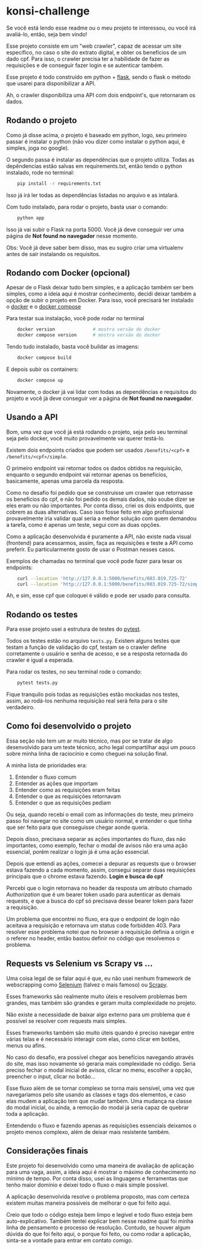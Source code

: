 # konsi-challenge


Se você está lendo esse readme ou o meu projeto te interessou, ou você irá 
avaliá-lo, então, seja bem vindo!

Esse projeto consiste em um "web crawler", capaz de acessar um site específico, 
no caso o site do extrato digital, e obter os benefícios de um dado cpf. Para 
isso, o crawler precisa ter a habilidade de fazer as requisições e de conseguir 
fazer login e se autenticar também.

Esse projeto é todo construído em python + [flask](https://flask.palletsprojects.com/en/2.2.x/),
sendo o flask o método que usarei para disponibilizar a API.

Ah, o crawler disponibiliza uma API com dois endpoint's, que retornaram os dados.


## Rodando o projeto

Como já disse acima, o projeto é baseado em python, logo, seu primeiro passar é 
instalar o python (não vou dizer como instalar o python aqui, é simples, joga no 
google).

O segundo passa é instalar as dependências que o projeto utiliza. Todas as 
depêndencias estão salvas em requirements.txt, então tendo o python instalado, 
rode no terminal:
```bash
    pip install -r requirements.txt
```

Isso já irá ler todas as dependências listadas no arquivo e as intalará.

Com tudo instalado, para rodar o projeto, basta usar o comando:
```bash
    python app
```

Isso já vai subir o Flask na porta 5000. Você já deve conseguir ver uma página 
de **Not found no navegador** nesse momento.

Obs: Você já deve saber bem disso, mas eu sugiro criar uma virtualenv antes de 
sair instalando os requisitos.


## Rodando com Docker (opcional)

Apesar de o Flask deixar tudo bem simples, e a aplicação também ser bem simples, 
como a ideia aqui é mostrar conhecimento, decidi deixar também a opção de subir 
o projeto em Docker. Para isso, você precisará ter instalado o 
[docker](https://www.docker.com/) e o [docker compose](https://docs.docker.com/compose/)

Para testar sua instalação, você pode rodar no terminal
```bash
    docker version              # mostra versão do docker
    docker compose version      # mostra versão do docker
```

Tendo tudo instalado, basta você buildar as imagens:
```bash
    docker compose build
```

E depois subir os containers:
```bash
    docker compose up
```

Novamente, o docker já vai lidar com todas as dependências e requisitos do 
projeto e você já deve conseguir ver a página de **Not found no navegador**.

## Usando a API

Bom, uma vez que você já está rodando o projeto, seja pelo seu terminal seja 
pelo docker, você muito provavelmente vai querer testá-lo.

Existem dois endpoints criados que podem ser usados `/benefits/<cpf>` e 
`/benefits/<cpf>/simple`.

O primeiro endpoint vai retornar todos os dados obtidos na requisição, enquanto 
o segundo endpoint vai retornar apenas os benefícios, basicamente, apenas uma 
parcela da resposta.

Como no desafio foi pedido que se construisse um crawler que retornasse os 
beneficios do cpf, e não foi pedido os demais dados, não soube dizer se eles 
eram ou não importantes. Por conta disso, criei os dois endpoints, que cobrem as 
duas alternativas. Caso isso fosse feito em algo profissional provavelmente iria 
validar qual seria a melhor solução com quem demandou a tarefa, como é apenas um 
teste, segui com as duas opções.

Como a aplicação desenvolvida é puramente a API, não existe nada visual 
(frontend) para acessarmos, assim, faça as requisições e teste a API como 
preferir. Eu particularmente gosto de usar o Postman nesses casos. 

Exemplos de chamadas no terminal que você pode fazer para tesar os endpoints:
```bash
    curl --location 'http://127.0.0.1:5000/benefits/083.019.725-72'
    curl --location 'http://127.0.0.1:5000/benefits/083.019.725-72/simple'
```

Ah, e sim, esse cpf que coloquei é válido e pode ser usado para consulta.


## Rodando os testes

Para esse projeto usei a estrutura de testes do [pytest](https://docs.pytest.org/en/7.2.x/).

Todos os testes estão no arquivo `tests.py`. Existem alguns testes que testam a 
função de validação do cpf, testam se o crawler define corretamente o usuário e 
senha de acesso, e se a resposta retornada do crawler é igual a esperada.

Para rodar os testes, no seu terminal rode o comando:
```bash
    pytest tests.py
```

Fique tranquilo pois todas as requisições estão mockadas nos testes, assim, ao 
rodá-los nenhuma requisição real será feita para o site verdadeiro.


## Como foi desenvolvido o projeto

Essa seção não tem um ar muito técnico, mas por se tratar de algo desenvolvido 
para um teste técnico, acho legal compartilhar aqui um pouco sobre minha linha 
de raciocínio e como cheguei na solução final.

A minha lista de prioridades era:
1. Entender o fluxo comum
2. Entender as ações que importam
3. Entender como as requisições eram feitas
4. Entender o que as requisições retornavam
5. Entender o que as requisições pediam

Ou seja, quando recebi o email com as informações do teste, meu primeiro passo 
foi navegar no site como um usuário normal, e entender o que tinha que ser 
feito para que conseguisse chegar aonde queria.

Depois disso, precisava separar as ações importantes do fluxo, das não 
importantes, como exemplo, fechar o modal de avisos não era uma ação essencial, 
porém realizar o login já é uma ação essencial.

Depois que entendi as ações, comecei a depurar as requests que o browser estava 
fazendo a cada momento, assim, consegui separar duas requisições principais que 
o chrome estava fazendo. **Login e busca do cpf**

Percebi que o login retornava no header da resposta um atributo chamado 
*Authorization* que é um bearer token usado para autenticar as demais requests, 
e que a busca do cpf só precisava desse bearer token para fazer a requisição.

Um problema que encontrei no fluxo, era que o endpoint de login não aceitava a 
requisição e retornava um status code forbidden 403. Para resolver esse problema 
notei que no browser a requisição definia a origin e o referer no header, então 
bastou definir no código que resolvemos o problema.


## Requests vs Selenium vs Scrapy vs ... 

Uma coisa legal de se falar aqui é que, eu não usei nenhum framework de 
webscrapping como [Selenium](https://www.selenium.dev/) (talvez o mais famoso) 
ou [Scrapy](https://scrapy.org/).

Esses frameworks são realmente muito úteis e resolvem problemas bem grandes, mas 
também são grandes e geram muita complexidade no projeto. 

Não existe a necessidade de baixar algo externo para um problema que é possível 
se resolver com requests mais simples.

Esses frameworks também são muito úteis quando é preciso navegar entre várias 
telas e é necessário interagir com elas, como clicar em botões, menus ou afins. 

No caso do desafio, era possível chegar aos benefícios navegando através do site, 
mas isso novamente só geraria mais complexidade no código. Seria preciso fechar 
o modal inicial de avisos, clicar no menu, escolher a opção, preencher o input, 
clicar no botão... 

Esse fluxo além de se tornar complexo se torna mais sensível, uma vez que 
navegariamos pelo site usando as classes e tags dos elementos, e caso elas mudem 
a aplicação tem que mudar também. Uma mudança na classe do modal inicial, ou 
ainda, a remoção do modal já seria capaz de quebrar toda a aplicação.

Entendendo o fluxo e fazendo apenas as requisições essenciais deixamos o projeto 
menos complexo, além de deixar mais resistente também.


## Considerações finais

Este projeto foi desenvolvido como uma maneira de avaliação de aplicação para 
uma vaga, assim, a ideia aqui é mostrar o máximo de conhecimento no mínimo de 
tempo. Por conta disso, usei as linguagens e ferramentas que tenho maior domínio 
e deixei todo o fluxo o mais simple possível.

A aplicação desenvolvida resolve o problema proposto, mas com certeza existem 
muitas maneira possíveis de melhorar o que foi feito aqui. 

Creio que todo o código esteja bem limpo e legível e todo fluxo esteja bem 
auto-explicativo. Também tentei explicar bem nesse readme qual foi minha linha 
de pensamento e processo de resolução. Contudo, se houver algum dúvida do que 
foi feito aqui, o porque foi feito, ou como rodar a aplicação, sinta-se a 
vontade para entrar em contato comigo. 
